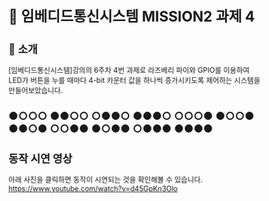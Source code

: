 
# 📌 임베디드통신시스템 MISSION2 과제 4

## 📖 소개

[임베디드통신시스템]강의의 6주차 4번 과제로 라즈베리 파이와 GPIO를 이용하여 LED가 버튼을 누를 때마다 4-bit 카운터 값을 하나씩 증가시키도록 제어하는 시스템을 만들어보았습니다. 

●○○○
●●○○
○●●○
●●●○
○○○●
●○○●
●●○●
○○●●
●○●●
○●●●
●●●●
---
## 동작 시연 영상

아래 사진을 클릭하면 동작이 시연되는 것을 확인해볼 수 있습니다.
https://www.youtube.com/watch?v=d45GpKn3Olo
